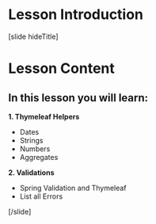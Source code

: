 # Lesson Introduction

[slide hideTitle]

# Lesson Content

## In this lesson you will learn:

**1. Thymeleaf Helpers**

- Dates
- Strings
- Numbers
- Aggregates

**2. Validations**

- Spring Validation and Thymeleaf
- List all Errors

[/slide]